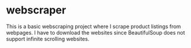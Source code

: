 # webscraper
This is a basic webscraping project where I scrape product listings from webpages.
I have to download the websites since BeautifulSoup does not support infinite scrolling websites.
